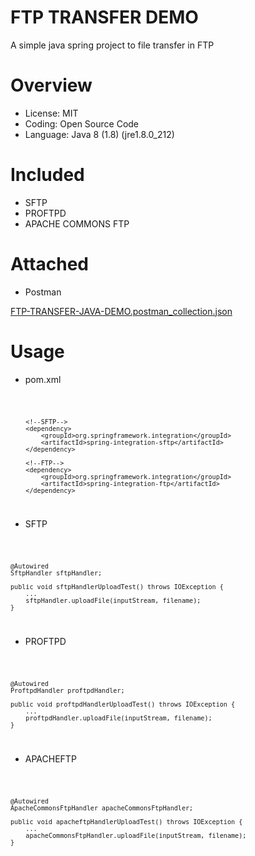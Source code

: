 # FTP TRANSFER DEMO
A simple java spring project to file transfer in FTP

# Overview

- License: MIT
- Coding: Open Source Code
- Language: Java 8 (1.8) (jre1.8.0_212)

# Included

- SFTP
- PROFTPD
- APACHE COMMONS FTP

# Attached

- Postman

[FTP-TRANSFER-JAVA-DEMO.postman_collection.json](midias/postman/FTP-TRANSFER-JAVA-DEMO.postman_collection.json)

# Usage

- pom.xml

<code>

		<!--SFTP-->
		<dependency>
			<groupId>org.springframework.integration</groupId>
			<artifactId>spring-integration-sftp</artifactId>
		</dependency>

		<!--FTP-->
		<dependency>
			<groupId>org.springframework.integration</groupId>
			<artifactId>spring-integration-ftp</artifactId>
		</dependency>

</code>

- SFTP

<code>

    @Autowired
    SftpHandler sftpHandler;

    public void sftpHandlerUploadTest() throws IOException {
        ...
        sftpHandler.uploadFile(inputStream, filename);
    }

</code>

- PROFTPD

<code>

    @Autowired
    ProftpdHandler proftpdHandler;

    public void proftpdHandlerUploadTest() throws IOException {
        ...
        proftpdHandler.uploadFile(inputStream, filename);
    }

</code>

- APACHEFTP

<code>

    @Autowired
    ApacheCommonsFtpHandler apacheCommonsFtpHandler;

    public void apacheftpHandlerUploadTest() throws IOException {
        ...
        apacheCommonsFtpHandler.uploadFile(inputStream, filename);
    }

</code>